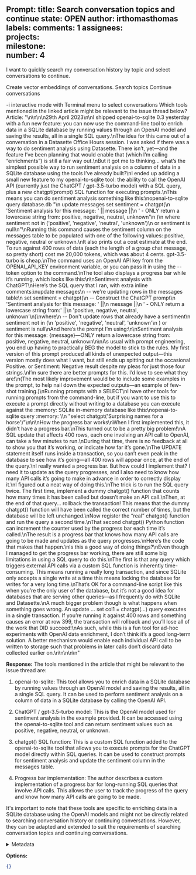 **Prompt:**
title:	Search conversation topics and continue
state:	OPEN
author:	irthomasthomas
labels:	
comments:	1
assignees:	
projects:	
milestone:	
number:	4
--
I want to quickly search my conversation history by topic and select conversations to continue.

Create vector embeddings of conversations.
Search topics
Continue conversations

-i interactive mode with Terminal menu to select conversations
 Which tools mentioned in the linked article might be relevant to the issue thread below? Article: "\n\n\n\n29th April 2023\n\nI shipped openai-to-sqlite 0.3 yesterday with a fun new feature: you can now use the command-line tool to enrich data in a SQLite database by running values through an OpenAI model and saving the results, all in a single SQL query.\nThe idea for this came out of a conversation in a Datasette Office Hours session. I was asked if there was a way to do sentiment analysis using Datasette. There isn’t, yet—and the feature I’ve been planning that would enable that (which I’m calling “enrichments”) is still a fair way out.\nBut it got me to thinking... what’s the simplest possible way to run sentiment analysis on a column of data in a SQLite database using the tools I’ve already built?\nI ended up adding a small new feature to my openai-to-sqlite tool: the ability to call the OpenAI API (currently just the ChatGPT / gpt-3.5-turbo model) with a SQL query, plus a new chatgpt(prompt) SQL function for executing prompts.\nThis means you can do sentiment analysis something like this:\nopenai-to-sqlite query database.db \"\n  update messages set sentiment = chatgpt(\n    'Sentiment analysis for this message: ' || message ||\n    ' - ONLY return a lowercase string from: positive, negative, neutral, unknown'\n  )\n  where sentiment not in ('positive', 'negative', 'neutral', 'unknown')\n    or sentiment is null\n\"\nRunning this command causes the sentiment column on the messages table to be populated with one of the following values: positive, negative, neutral or unknown.\nIt also prints out a cost estimate at the end. To run against 400 rows of data (each the length of a group chat message, so pretty short) cost me 20,000 tokens, which was about 4 cents. gpt-3.5-turbo is cheap.\nThe command uses an OpenAI API key from the OPENAI_API_KEY environment variable, or you can pass it in using the --token option to the command.\nThe tool also displays a progress bar while it’s running, which looks like this:\n\nSentiment analysis with ChatGPT\nHere’s the SQL query that I ran, with extra inline comments:\nupdate messages\n  -- we're updating rows in the messages table\n  set sentiment = chatgpt(\n    -- Construct the ChatGPT prompt\n    'Sentiment analysis for this message: ' ||\n    message ||\n    ' - ONLY return a lowercase string from:' ||\n    'positive, negative, neutral, unknown'\n)\nwhere\n  -- Don't update rows that already have a sentiment\n  sentiment not in (\n    'positive', 'negative', 'neutral', 'unknown'\n  ) or sentiment is null\nAnd here’s the prompt I’m using:\n\nSentiment analysis for this message: {message}—ONLY return a lowercase string from: positive, negative, neutral, unknown\n\nAs usual with prompt engineering, you end up having to practically BEG the model to stick to the rules. My first version of this prompt produced all kinds of unexpected output—this version mostly does what I want, but still ends up spitting out the occasional Positive. or Sentiment: Negative result despite my pleas for just those four strings.\nI’m sure there are better prompts for this. I’d love to see what they are!\n(The most likely improvement would be to include some examples in the prompt, to help nail down the expected outputs—an example of few-shot training.)\nRunning prompts with a SELECT\nI have other tools for running prompts from the command-line, but if you want to use this to execute a prompt directly without writing to a database you can execute against the :memory: SQLite in-memory database like this:\nopenai-to-sqlite query :memory: \\\n  \"select chatgpt('Surprising names for a horse')\"\n\n\nHow the progress bar works\nWhen I first implemented this, it didn’t have a progress bar.\nThis turned out to be a pretty big problem!\nA SQL update that affects 400 rows, each one involving an API call to OpenAI, can take a few minutes to run.\nDuring that time, there is no feedback at all to show you that it’s working, or indicate how far it’s gone.\nThe UPDATE statement itself runs inside a transaction, so you can’t even peak in the database to see how it’s going—all 400 rows will appear once, at the end of the query.\nI really wanted a progress bar. But how could I implement that? I need it to update as the query progresses, and I also need to know how many API calls it’s going to make in advance in order to correctly display it.\nI figured out a neat way of doing this.\nThe trick is to run the SQL query twice. The first time, implement a dummy chatgpt() function that counts how many times it has been called but doesn’t make an API call.\nThen, at the end of that query... rollback the transaction! This means that the dummy chatgpt() function will have been called the correct number of times, but the database will be left unchanged.\nNow register the “real” chatgpt() function and run the query a second time.\nThat second chatgpt() Python function can increment the counter used by the progress bar each time it’s called.\nThe result is a progress bar that knows how many API calls are going to be made and updates as the query progresses.\nHere’s the code that makes that happen.\nIs this a good way of doing things?\nEven though I managed to get the progress bar working, there are still some big limitations in using a SQL query to do this.\nThe first is that any query which triggers external API calls via a custom SQL function is inherently time-consuming. This means running a really long transaction, and since SQLite only accepts a single write at a time this means locking the database for writes for a very long time.\nThat’s OK for a command-line script like this when you’re the only user of the database, but it’s not a good idea for databases that are serving other queries—as I frequently do with SQLite and Datasette.\nA much bigger problem though is what happens when something goes wrong. An update ... set col1 = chatgpt(...) query executes in a single transaction. If you’re running it against 400 rows and something causes an error at row 399, the transaction will rollback and you’ll lose all of the work that DID succeed!\nAs such, while this is a fun tool for ad-hoc experiments with OpenAI data enrichment, I don’t think it’s a good long-term solution. A better mechanism would enable each individual API call to be written to storage such that problems in later calls don’t discard data collected earlier on.\n\n\n\n\n"

**Response:**
The tools mentioned in the article that might be relevant to the issue thread are:

1. openai-to-sqlite: This tool allows you to enrich data in a SQLite database by running values through an OpenAI model and saving the results, all in a single SQL query. It can be used to perform sentiment analysis on a column of data in a SQLite database by calling the OpenAI API.

2. ChatGPT / gpt-3.5-turbo model: This is the OpenAI model used for sentiment analysis in the example provided. It can be accessed using the openai-to-sqlite tool and can return sentiment values such as positive, negative, neutral, or unknown.

3. chatgpt() SQL function: This is a custom SQL function added to the openai-to-sqlite tool that allows you to execute prompts for the ChatGPT model directly within SQL queries. It can be used to construct prompts for sentiment analysis and update the sentiment column in the messages table.

4. Progress bar implementation: The author describes a custom implementation of a progress bar for long-running SQL queries that involve API calls. This allows the user to track the progress of the query and know how many API calls are going to be made.

It's important to note that these tools are specific to enriching data in a SQLite database using the OpenAI models and might not be directly related to searching conversation history or continuing conversations. However, they can be adapted and extended to suit the requirements of searching conversation topics and continuing conversations.

<details><summary>Metadata</summary>

- Duration: 13214 ms
- Datetime: 2023-08-24T12:53:46.016152
- Model: gpt-3.5-turbo-0613

</details>

**Options:**
```json
{}
```

